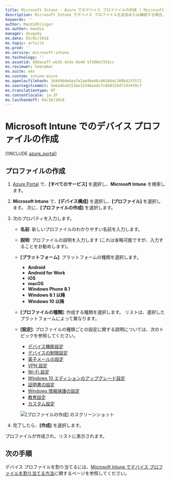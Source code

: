 ```yaml
---
title: Microsoft Intune - Azure でのデバイス プロファイルの作成 | Microsoft Docs
description: Microsoft Intune でデバイス プロファイルを追加または構成する場合、プラットフォームの種類の選択および Azure Portal 内での設定の構成も行います。
keywords: ''
author: MandiOhlinger
ms.author: mandia
manager: dougeby
ms.date: 03/01/2018
ms.topic: article
ms.prod: ''
ms.service: microsoft-intune
ms.technology: ''
ms.assetid: d98aceff-eb35-4e3e-8e40-5f300e7335cc
ms.reviewer: heenamac
ms.suite: ems
ms.custom: intune-azure
ms.openlocfilehash: 3d46960e6ea7e2ae9bed6c0016ddc309bd15f572
ms.sourcegitcommit: 5eba4bad151be32346aedc7cbb0333d71934f8cf
ms.translationtype: HT
ms.contentlocale: ja-JP
ms.lasthandoff: 04/16/2018
---
```

# <a name="create-a-device-profile-in-microsoft-intune"></a>Microsoft Intune でのデバイス プロファイルの作成

[!INCLUDE [azure_portal](./includes/azure_portal.md)]

## <a name="create-the-profile"></a>プロファイルの作成
1. [Azure Portal](https://portal.azure.com) で、**[すべてのサービス]** を選択し、**Microsoft Intune** を検索します。

2. **Microsoft Intune** で、**[デバイス構成]** を選択し、**[プロファイル]** を選択します。 次に、**[プロファイルの作成]** を選択します。

3. 次のプロパティを入力します。

   - **名前**: 新しいプロファイルのわかりやすい名前を入力します。
   - **説明**: プロファイルの説明を入力します  (これは省略可能ですが、入力することをお勧めします)。
   - **[プラットフォーム]**: プラットフォームの種類を選択します。  

       - **Android**
       - **Android for Work**
       - **iOS**
       - **macOS**
       - **Windows Phone 8.1**
       - **Windows 8.1 以降**
       - **Windows 10 以降**

   - **[プロファイルの種類]**: 作成する種類を選択します。 リストは、選択したプラットフォームによって異なります。
   - **[設定]**: プロファイルの種類ごとの設定に関する説明については、次のトピックを参照してください。

       -  [デバイス機能設定](device-features-configure.md)
       -  [デバイスの制限設定](device-restrictions-configure.md)
       -  [電子メールの設定](email-settings-configure.md)
       -  [VPN 設定](vpn-settings-configure.md)
       -  [Wi-Fi 設定](wi-fi-settings-configure.md)
       -  [Windows 10 エディションのアップグレード設定](edition-upgrade-configure-windows-10.md)
       -  [証明書の設定](certificates-configure.md)
       -  [Windows 情報保護の設定](windows-information-protection-configure.md)
       -  [教育設定](education-settings-configure.md)
       -  [カスタム設定](custom-settings-configure.md)

     ![[プロファイルの作成] のスクリーンショット](./media/create-device-profile.png)

4. 完了したら、**[作成]** を選択します。

プロファイルが作成され、リストに表示されます。


## <a name="next-steps"></a>次の手順
デバイス プロファイルを割り当てるには、[Microsoft Intune でデバイス プロファイルを割り当てる方法](device-profile-assign.md)に関するページを参照してください。

